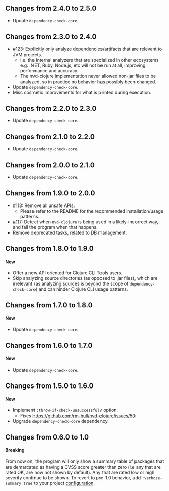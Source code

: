 ## Changes from 2.4.0 to 2.5.0

* Update `dependency-check-core`.

## Changes from 2.3.0 to 2.4.0

* [#123](https://github.com/rm-hull/nvd-clojure/issues/123): Explicitly only analyze dependencies/artifacts that are relevant to JVM projects.
  * i.e. the internal analyzers that are specialized in other ecosystems e.g. .NET, Ruby, Node.js, etc will not be run at all, improving performance and accuracy.
  * The nvd-clojure implementation never allowed non-jar files to be analyzed, so in practice no behavior has possibly been changed.  
* Update `dependency-check-core`.
* Misc cosmetic improvements for what is printed during execution.

## Changes from 2.2.0 to 2.3.0

* Update `dependency-check-core`.

## Changes from 2.1.0 to 2.2.0

* Update `dependency-check-core`.

## Changes from 2.0.0 to 2.1.0

* Update `dependency-check-core`.

## Changes from 1.9.0 to 2.0.0

* [#113](https://github.com/rm-hull/nvd-clojure/issues/113): Remove all unsafe APIs.
  * Please refer to the README for the recommended installation/usage patterns.
* [#117](https://github.com/rm-hull/nvd-clojure/issues/117): Detect when `nvd-clojure` is being used in a likely-incorrect way, and fail the program when that happens.
* Remove deprecated tasks, related to DB management.

## Changes from 1.8.0 to 1.9.0

#### New

* Offer a new API oriented for Clojure CLI Tools users.
* Skip analyzing source directories (as opposed to .jar files), which are irrelevant (as analyzing sources is beyond the scope of `dependency-check-core`) and can hinder Clojure CLI usage patterns.

## Changes from 1.7.0 to 1.8.0

#### New

* Update `dependency-check-core`.

## Changes from 1.6.0 to 1.7.0

#### New

* Update `dependency-check-core`.

## Changes from 1.5.0 to 1.6.0

#### New

* Implement `:throw-if-check-unsuccessful?` option.
  * Fixes https://github.com/rm-hull/nvd-clojure/issues/50
* Upgrade `dependency-check-core` dependency.

## Changes from 0.6.0 to 1.0

#### Breaking

From now on, the program will only show a summary table of packages that
are demarcated as having a CVSS score greater than zero (i.e any that are
rated OK, are now not shown by default). Any that are rated low or high severity
continue to be shown. To revert to pre-1.0 behavior, add `:verbose-summary true`
to your project [configuration](#configuration-options).
